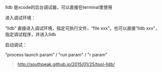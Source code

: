 lldb 是xcode的后台调试器，可以直接在terminal里使用

进入调试环境：

“lldb” 直接进入调试环境，指定可执行文件，“file xxx”。也可以直接“lldb xxx”，指定调试程序，并进入lldb

启动调试：

“process launch param” / "run param" / 	"r param"

> http://southpeak.github.io/2015/01/25/tool-lldb/

